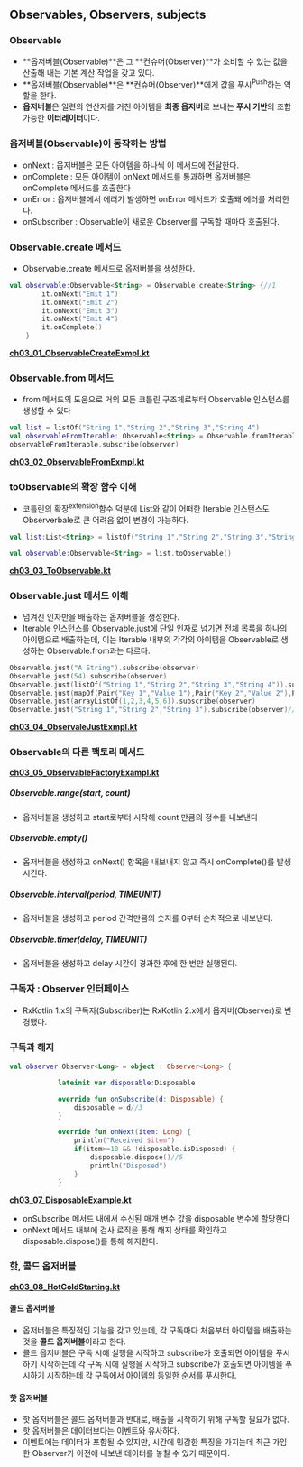 ## Observables, Observers, subjects



### Observable

- **옵저버블(Observable)**은 그 **컨슈머(Observer)**가 소비할 수 있는 값을 산출해 내는 기본 계산 작업을 갖고 있다.
- **옵저버블(Observable)**은 **컨슈머(Observer)**에게 값을 푸시<sup>Push</sup>하는 역할을 한다.
- **옵저버블**은 일련의 연산자를 거친 아이템을 **최종 옵저버**로 보내는 **푸시 기반**의 조합 가능한 **이터레이터**이다.



### 옵저버블(Observable)이 동작하는 방법

- onNext : 옵저버블은 모든 아이템을 하나씩 이 메서드에 전달한다.
- onComplete : 모든 아이템이 onNext 메서드를 통과하면 옵저버블은 onComplete 메서드를 호출한다
- onError : 옵저버블에서 에러가 발생하면 onError 메서드가 호출돼 에러를 처리한다.
- onSubscriber : Observable이 새로운 Observer를 구독할 때마다 호출된다.



### Observable.create 메서드

- Observable.create 메서드로 옵저버블을 생성한다.

```kotlin
val observable:Observable<String> = Observable.create<String> {//1
        it.onNext("Emit 1")
        it.onNext("Emit 2")
        it.onNext("Emit 3")
        it.onNext("Emit 4")
        it.onComplete()
    }
```

[**ch03_01_ObservableCreateExmpl.kt**](https://github.com/p-chanmin/ReactiveProgramingInKotlin/blob/main/rxkotlin/src/main/kotlin/ch03/ch03_01_ObservableCreateExmpl.kt)



### Observable.from 메서드

- from 메서드의 도움으로 거의 모든 코틀린 구조체로부터 Observable 인스턴스를 생성할 수 있다

```kotlin
val list = listOf("String 1","String 2","String 3","String 4")
val observableFromIterable: Observable<String> = Observable.fromIterable(list)//1
observableFromIterable.subscribe(observer)
```

**[ch03_02_ObservableFromExmpl.kt](https://github.com/p-chanmin/ReactiveProgramingInKotlin/blob/main/rxkotlin/src/main/kotlin/ch03/ch03_02_ObservableFromExmpl.kt)**



### toObservable의 확장 함수 이해

- 코틀린의 확장<sup>extension</sup>함수 덕분에 List와 같이 어떠한 Iterable 인스턴스도 Observerbale로 큰 어려움 없이 변경이 가능하다.

```kotlin
val list:List<String> = listOf("String 1","String 2","String 3","String 4")

val observable:Observable<String> = list.toObservable()
```

**[ch03_03_ToObservable.kt](https://github.com/p-chanmin/ReactiveProgramingInKotlin/blob/main/rxkotlin/src/main/kotlin/ch03/ch03_03_ToObservable.kt)**



### Observable.just 메서드 이해

- 넘겨진 인자만을 배출하는 옵저버블을 생성한다.
- Iterable 인스턴스를 Observable.just에 단일 인자로 넘기면 전체 목록을 하나의 아이템으로 배출하는데, 이는 Iterable 내부의 각각의 아이템을 Observable로 생성하는 Observable.from과는 다르다.

```kotlin
Observable.just("A String").subscribe(observer)
Observable.just(54).subscribe(observer)
Observable.just(listOf("String 1","String 2","String 3","String 4")).subscribe(observer)
Observable.just(mapOf(Pair("Key 1","Value 1"),Pair("Key 2","Value 2"),Pair("Key 3","Value 3"))).subscribe(observer)
Observable.just(arrayListOf(1,2,3,4,5,6)).subscribe(observer)
Observable.just("String 1","String 2","String 3").subscribe(observer)//1
```

**[ch03_04_ObservaleJustExmpl.kt](https://github.com/p-chanmin/ReactiveProgramingInKotlin/blob/main/rxkotlin/src/main/kotlin/ch03/ch03_04_ObservaleJustExmpl.kt)**



### Observable의 다른 팩토리 메서드

**[ch03_05_ObservableFactoryExampl.kt](https://github.com/p-chanmin/ReactiveProgramingInKotlin/blob/main/rxkotlin/src/main/kotlin/ch03/ch03_05_ObservableFactoryExampl.kt)**

##### Observable.range(start, count)

- 옵저버블을 생성하고 start로부터 시작해 count 만큼의 정수를 내보낸다

##### Observable.empty<T>()

- 옵저버블을 생성하고 onNext() 항목을 내보내지 않고 즉시 onComplete()를 발생시킨다.

##### Observable.interval(period, TIMEUNIT)

- 옵저버블을 생성하고 period 간격만큼의 숫자를 0부터 순차적으로 내보낸다.

##### Observable.timer(delay, TIMEUNIT)

- 옵저버블을 생성하고 delay 시간이 경과한 후에 한 번만 실행된다.



### 구독자 : Observer 인터페이스

- RxKotlin 1.x의 구독자(Subscriber)는 RxKotlin 2.x에서 옵저버(Observer)로 변경됐다.



### 구독과 해지

```kotlin
val observer:Observer<Long> = object : Observer<Long> {

            lateinit var disposable:Disposable

            override fun onSubscribe(d: Disposable) {
                disposable = d//3
            }

            override fun onNext(item: Long) {
                println("Received $item")
                if(item>=10 && !disposable.isDisposed) {
                    disposable.dispose()//5
                    println("Disposed")
                }
            }
```

**[ch03_07_DisposableExample.kt](https://github.com/p-chanmin/ReactiveProgramingInKotlin/blob/main/rxkotlin/src/main/kotlin/ch03/ch03_07_DisposableExample.kt)**

- onSubscribe 메서드 내에서 수신된 매개 변수 값을 disposable 변수에 할당한다
- onNext 메서드 내부에 검사 로직을 통해 해지 상태를 확인하고 disposable.dispose()를 통해 해지한다.



### 핫, 콜드 옵저버블

**[ch03_08_HotColdStarting.kt](https://github.com/p-chanmin/ReactiveProgramingInKotlin/blob/main/rxkotlin/src/main/kotlin/ch03/ch03_08_HotColdStarting.kt)**

#### 콜드 옵저버블

- 옵저버블은 특징적인 기능을 갖고 있는데, 각 구독마다 처음부터 아이템을 배출하는 것을 **콜드 옵저버블**이라고 한다.
- 콜드 옵저버블은 구독 시에 실행을 시작하고 subscribe가 호출되면 아이템을 푸시하기 시작하는데 각 구독 시에 실행을 시작하고 subscribe가 호출되면 아이템을 푸시하기 시작하는데 각 구독에서 아이템의 동일한 순서를 푸시한다.



#### 핫 옵저버블

- 핫 옵저버블은 콜드 옵저버블과 반대로, 배출을 시작하기 위해 구독할 필요가 없다.
- 핫 옵저버블은 데이터보다는 이벤트와 유사하다.
- 이벤트에는 데이터가 포함될 수 있지만, 시간에 민감한 특징을 가지는데 최근 가입한 Observer가 이전에 내보낸 데이터를 놓칠 수 있기 때문이다.

